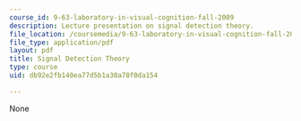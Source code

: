 ```yaml
---
course_id: 9-63-laboratory-in-visual-cognition-fall-2009
description: Lecture presentation on signal detection theory.
file_location: /coursemedia/9-63-laboratory-in-visual-cognition-fall-2009/db92e2fb140ea77d5b1a30a78f0da154_MIT9_63F09_lec03.pdf
file_type: application/pdf
layout: pdf
title: Signal Detection Theory
type: course
uid: db92e2fb140ea77d5b1a30a78f0da154

---
```

None